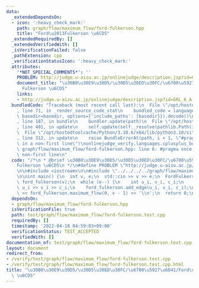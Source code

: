 ```yaml
---
data:
  _extendedDependsOn:
  - icon: ':heavy_check_mark:'
    path: graph/flow/maximum_flow/ford-fulkerson.hpp
    title: "Ford\u2013Fulkerson \u6CD5"
  _extendedRequiredBy: []
  _extendedVerifiedWith: []
  _isVerificationFailed: false
  _pathExtension: cpp
  _verificationStatusIcon: ':heavy_check_mark:'
  attributes:
    '*NOT_SPECIAL_COMMENTS*': ''
    PROBLEM: http://judge.u-aizu.ac.jp/onlinejudge/description.jsp?id=GRL_6_A
    document_title: "\u30B0\u30E9\u30D5/\u30D5\u30ED\u30FC/\u6700\u5927\u6D41/Ford\u2013\
      Fulkerson \u6CD5"
    links:
    - http://judge.u-aizu.ac.jp/onlinejudge/description.jsp?id=GRL_6_A
  bundledCode: "Traceback (most recent call last):\n  File \"/opt/hostedtoolcache/Python/3.10.6/x64/lib/python3.10/site-packages/onlinejudge_verify/documentation/build.py\"\
    , line 71, in _render_source_code_stat\n    bundled_code = language.bundle(stat.path,\
    \ basedir=basedir, options={'include_paths': [basedir]}).decode()\n  File \"/opt/hostedtoolcache/Python/3.10.6/x64/lib/python3.10/site-packages/onlinejudge_verify/languages/cplusplus.py\"\
    , line 187, in bundle\n    bundler.update(path)\n  File \"/opt/hostedtoolcache/Python/3.10.6/x64/lib/python3.10/site-packages/onlinejudge_verify/languages/cplusplus_bundle.py\"\
    , line 401, in update\n    self.update(self._resolve(pathlib.Path(included), included_from=path))\n\
    \  File \"/opt/hostedtoolcache/Python/3.10.6/x64/lib/python3.10/site-packages/onlinejudge_verify/languages/cplusplus_bundle.py\"\
    , line 312, in update\n    raise BundleErrorAt(path, i + 1, \"#pragma once found\
    \ in a non-first line\")\nonlinejudge_verify.languages.cplusplus_bundle.BundleErrorAt:\
    \ graph/flow/maximum_flow/ford-fulkerson.hpp: line 6: #pragma once found in a\
    \ non-first line\n"
  code: "/*\n * @brief \u30B0\u30E9\u30D5/\u30D5\u30ED\u30FC/\u6700\u5927\u6D41/Ford\u2013\
    Fulkerson \u6CD5\n */\n#define PROBLEM \"http://judge.u-aizu.ac.jp/onlinejudge/description.jsp?id=GRL_6_A\"\
    \n\n#include <iostream>\n\n#include \"../../../../graph/flow/maximum_flow/ford-fulkerson.hpp\"\
    \n\nint main() {\n  int v, e;\n  std::cin >> v >> e;\n  FordFulkerson<long long>\
    \ ford_fulkerson(v);\n  while (e--) {\n    int u_i, v_i, c_i;\n    std::cin >>\
    \ u_i >> v_i >> c_i;\n    ford_fulkerson.add_edge(u_i, v_i, c_i);\n  }\n  std::cout\
    \ << ford_fulkerson.maximum_flow(0, v - 1) << '\\n';\n  return 0;\n}\n"
  dependsOn:
  - graph/flow/maximum_flow/ford-fulkerson.hpp
  isVerificationFile: true
  path: test/graph/flow/maximum_flow/ford-fulkerson.test.cpp
  requiredBy: []
  timestamp: '2022-04-18 04:59:03+09:00'
  verificationStatus: TEST_ACCEPTED
  verifiedWith: []
documentation_of: test/graph/flow/maximum_flow/ford-fulkerson.test.cpp
layout: document
redirect_from:
- /verify/test/graph/flow/maximum_flow/ford-fulkerson.test.cpp
- /verify/test/graph/flow/maximum_flow/ford-fulkerson.test.cpp.html
title: "\u30B0\u30E9\u30D5/\u30D5\u30ED\u30FC/\u6700\u5927\u6D41/Ford\u2013Fulkerson\
  \ \u6CD5"
---
```

